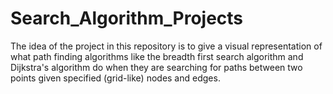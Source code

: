 # Search_Algorithm_Projects

The idea of the project in this repository is to give a visual representation of what path finding algorithms 
like the breadth first search algorithm and Dijkstra's algorithm do when they are searching for paths between 
two points given specified (grid-like) nodes and edges.
